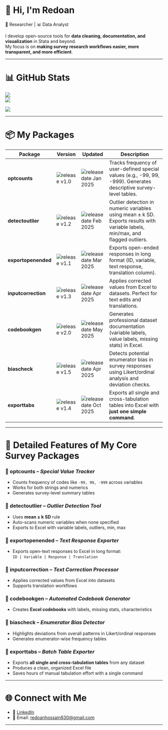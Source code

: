 # 👋 Hi, I'm Redoan  

🚀 Researcher | 📊 Data Analyst  

I develop open-source tools for **data cleaning, documentation, and visualization** in Stata and beyond.  
My focus is on **making survey research workflows easier, more transparent, and more efficient**.  

---

# 📊 GitHub Stats
![](https://github-readme-stats.vercel.app/api/top-langs/?username=RanaRedoan&theme=dark&hide_border=false&include_all_commits=false&count_private=false&layout=compact)  
![](https://github-readme-stats.vercel.app/api?username=RanaRedoan&show_icons=true&theme=dark&hide_border=false&count_private=false)  

[![](https://visitcount.itsvg.in/api?id=RanaRedoan&icon=0&color=0)](https://visitcount.itsvg.in)

---

# 📦 My Packages  

| Package          | Version | Updated | Description |
|------------------|---------|---------|-------------|
| **optcounts** | ![release v1.0](https://img.shields.io/badge/release%20v1.0-blue.svg) | ![release date Jan 2025](https://img.shields.io/badge/release%20date-Jan%202025-green.svg) | Tracks frequency of user-defined special values (e.g., -99, 99, -999). Generates descriptive survey-level tables. |
| **detectoutlier** | ![release v1.2](https://img.shields.io/badge/release%20v1.2-blue.svg) | ![release date Feb 2025](https://img.shields.io/badge/release%20date-Feb%202025-orange.svg) | Outlier detection in numeric variables using mean ± k SD. Exports results with variable labels, min/max, and flagged outliers. |
| **exportopenended** | ![release v1.1](https://img.shields.io/badge/release%20v1.1-blue.svg) | ![release date Mar 2025](https://img.shields.io/badge/release%20date-Mar%202025-yellow.svg) | Exports open-ended responses in long format (ID, variable, text response, translation column). |
| **inputcorrection** | ![release v1.3](https://img.shields.io/badge/release%20v1.3-blue.svg) | ![release date Apr 2025](https://img.shields.io/badge/release%20date-Apr%202025-red.svg) | Applies corrected values from Excel to datasets. Perfect for text edits and translations. |
| **codebookgen** | ![release v2.0](https://img.shields.io/badge/release%20v2.0-blue.svg) | ![release date May 2025](https://img.shields.io/badge/release%20date-May%202025-green.svg) | Generates professional dataset documentation (variable labels, value labels, missing stats) in Excel. |
| **biascheck** | ![release v1.5](https://img.shields.io/badge/release%20v1.5-blue.svg) | ![release date Apr 2025](https://img.shields.io/badge/release%20date-Apr%202025-yellow.svg) | Detects potential enumerator bias in survey responses using Likert/ordinal analysis and deviation checks. |
| **exporttabs** | ![release v1.4](https://img.shields.io/badge/release%20v1.4-blue.svg) | ![release date Oct 2025](https://img.shields.io/badge/release%20date-Oct%202025-yellow.svg) | Exports all single and cross-tabulation tables into Excel with **just one simple command**. |

---

# 📖 Detailed Features of My Core Survey Packages  

### 🔹 optcounts – *Special Value Tracker*  
- Counts frequency of codes like `-99, 99, -999` across variables  
- Works for both strings and numerics  
- Generates survey-level summary tables  

### 🔹 detectoutlier – *Outlier Detection Tool*  
- Uses **mean ± k SD** rule  
- Auto-scans numeric variables when none specified  
- Exports to Excel with variable labels, outliers, min, max  

### 🔹 exportopenended – *Text Response Exporter*  
- Exports open-text responses to Excel in long format:  
  `ID | Variable | Response | Translation`  

### 🔹 inputcorrection – *Text Correction Processor*  
- Applies corrected values from Excel into datasets  
- Supports translation workflows  

### 🔹 codebookgen – *Automated Codebook Generator*  
- Creates **Excel codebooks** with labels, missing stats, characteristics  

### 🔹 biascheck – *Enumerator Bias Detector*  
- Highlights deviations from overall patterns in Likert/ordinal responses  
- Generates enumerator-wise frequency tables  

### 🔹 exporttabs – *Batch Table Exporter*  
- Exports **all single and cross-tabulation tables** from any dataset  
- Produces a clean, organized Excel file  
- Saves hours of manual tabulation effort with a single command  

---

# 🌐 Connect with Me
- 💼 [LinkedIn](https://www.linkedin.com/in/mdredoanhossainbhuiyan)  
- 📧 Email: redoanhossain630@gmail.com  

---
